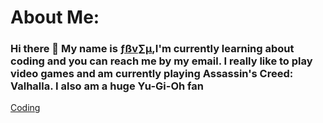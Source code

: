 # About Me:
### Hi there 👋 My name is <ins>ƒßv∑µ</ins>,I'm currently learning about coding and you can reach me by my email. I really like to play video games and am currently playing Assassin's Creed: Valhalla. I also am a huge Yu-Gi-Oh fan

[Coding](file:///Users/saifnimer/Desktop/download-1.jpg)

<!--
**chickenlittleish/Chickenlittleish** is a ✨ _special_ ✨ repository because its `README.md` (this file) appears on your GitHub profile.
